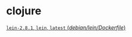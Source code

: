 # clojure

[`lein-2.8.1`, `lein`, `latest` (*debian/lein/Dockerfile*)](https://github.com/Quantisan/docker-clojure/blob/e04878d311653b89714e15d8fa8d6081f2c2d773/debian/lein/Dockerfile)

